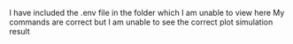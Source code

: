 I have included the .env file in the folder which I am unable to view here
My commands are correct but I am unable to see the correct plot simulation result